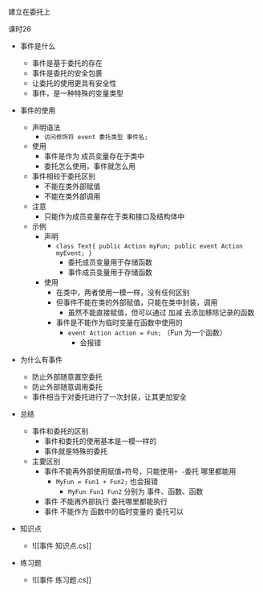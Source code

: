 
建立在委托上

课时26

- 事件是什么
	- 事件是基于委托的存在
	- 事件是委托的安全包裹
	- 让委托的使用更具有安全性
	- 事件，是一种特殊的变量类型
- 事件的使用
	- 声明语法
		- `访问修饰符 event 委托类型 事件名;`
	- 使用
		- 事件是作为 成员变量存在于类中
		- 委托怎么使用，事件就怎么用
	- 事件相较于委托区别
		- 不能在类外部赋值
		- 不能在类外部调用
	- 注意
		- 只能作为成员变量存在于类和接口及结构体中
	- 示例
		- 声明
			- `class Text{ public Action myFun; public event Action myEvent; }`
				- 委托成员变量用于存储函数
				- 事件成员变量用于存储函数
		- 使用
			- 在类中，两者使用一模一样，没有任何区别
			- 但事件不能在类的外部赋值，只能在类中封装，调用
				- 虽然不能直接赋值，但可以通过 加减 去添加移除记录的函数
			- 事件是不能作为临时变量在函数中使用的
				- `event Action action = Fun;` （Fun 为一个函数）
					- 会报错
- 为什么有事件
	- 防止外部随意置空委托
	- 防止外部随意调用委托
	- 事件相当于对委托进行了一次封装，让其更加安全
- 总结
	- 事件和委托的区别
		- 事件和委托的使用基本是一模一样的
		- 事件就是特殊的委托
	- 主要区别
		- 事件不能再外部使用赋值`=`符号，只能使用`+ -`委托 哪里都能用
			- `MyFun = Fun1 + Fun2;` 也会报错
				- `MyFun Fun1 Fun2` 分别为 事件、函数、函数
		- 事件 不能再外部执行 委托哪里都能执行
		- 事件 不能作为 函数中的临时变量的 委托可以

- 知识点
	- ![[事件 知识点.cs]]

- 练习题
	- ![[事件 练习题.cs]]